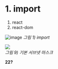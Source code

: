 # 1. import

1) react
2) react-dom

![image](https://user-images.githubusercontent.com/86208370/175906537-397ce559-93f4-4548-b11d-e4c362a75d50.png)
  <em>그림 1) import</em>
</p>



</p>


<img src="../images/IP_9.png"><br>
<em>그림 9) 기본 서브넷 마스크</em>

</p>


**22?**


